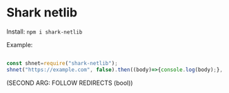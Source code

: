 # Shark netlib

Install: `npm i shark-netlib`

Example:
```js

const shnet=require("shark-netlib");
shnet("https://example.com", false).then((body)=>{console.log(body);}, (err)=>{console.error("an error occured");});//DETECT IF IT IS http or https and use the correct function
```

(SECOND ARG: FOLLOW REDIRECTS (bool))